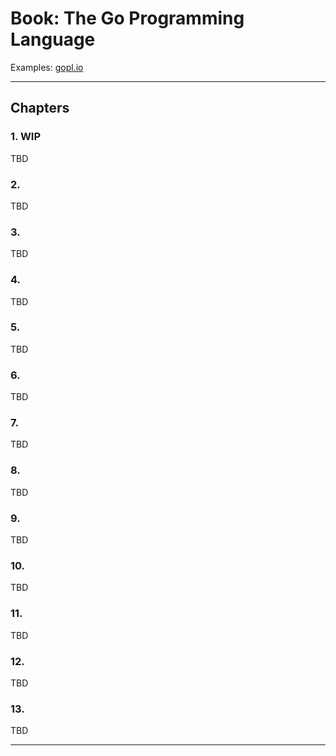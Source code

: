 # Book: The Go Programming Language

Examples: [gopl.io](gopl.io)

---

## Chapters

### 1. **WIP**

TBD

### 2. 

TBD

### 3. 

TBD

### 4. 

TBD

### 5. 

TBD

### 6. 

TBD

### 7. 

TBD

### 8. 

TBD

### 9. 

TBD

### 10. 

TBD

### 11. 

TBD

### 12. 

TBD

### 13. 

TBD

---